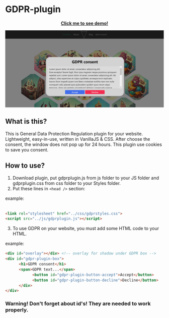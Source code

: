 # GDPR-plugin


<p align="center"><a href="https://mostrozny.github.io/GDPR-plugin/"><b>Click me to see demo!</b></a></p>
<p align="center">
<img src="https://raw.githubusercontent.com/mostrozny/GDPR-plugin/master/img/rdm.jpg" alt="text" width="600" />
 </p>
 
## What is this?

 This is General Data Protection Regulation plugin for your website. Lightweight, easy-in-use, written in VanillaJS & CSS. 
 After choose the consent, the window does not pop up for 24 hours. This plugin use cookies to save you consent.

## How to use?

 1. Download plugin, put gdprplugin.js from js folder to your JS folder and gdprplugin.css from css folder to your Styles folder. 
 2. Put these lines in  ```<head />``` section: 
 
 example:
```html

<link rel="stylesheet" href="../css/gdprstyles.css">
<script src="../js/gdprplugin.js"></script>
```
3. To use GDPR on your website, you must add some HTML code to your HTML.

example:
```html
<div id="overlay"></div> <!-- overlay for shadow under GDPR box -->
<div id="gdpr-plugin-box">
      <h1>GDPR consent</h1>
      <span>GDPR text...</span>
            <button id="gdpr-plugin-button-accept">Accept</button>
            <button id="gdpr-plugin-button-decline">Decline</button>
      </div>
</div>
```
### Warning! Don't forget about id's! They are needed to work properly.





